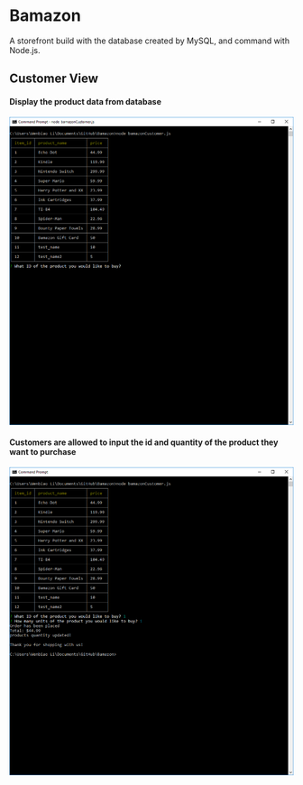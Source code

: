 # Bamazon
A storefront build with the database created by MySQL, and command with Node.js.

## Customer View

#### Display the product data from database 
![Customer Start](img/customerInit.png)

#### Customers are allowed to input the id and quantity of the product they want to purchase
![Customer Final](img/customerFinal.png)
